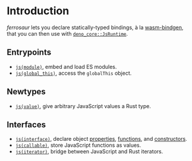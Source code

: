 # Introduction

_ferrosaur_ lets you declare statically-typed bindings, à la [wasm-bindgen], that you
can then use with [`deno_core::JsRuntime`][JsRuntime].

## Entrypoints

- [`js(module)`](reference/module.md), embed and load ES modules.
- [`js(global_this)`](reference/global-this.md), access the `globalThis` object.

## Newtypes

- [`js(value)`](reference/value.md), give arbitrary JavaScript values a Rust type.

## Interfaces

- [`js(interface)`](reference/interface.md), declare object
  [properties](reference/interface/prop.md), [functions](reference/interface/func.md),
  and [constructors](reference/interface/new.md).
- [`js(callable)`](reference/callable.md), store JavaScript functions as values.
- [`js(iterator)`](reference/iterator.md), bridge between JavaScript and Rust iterators.

<!-- prettier-ignore-start -->

[JsRuntime]: https://docs.rs/deno_core/0.338.0/deno_core/struct.JsRuntime.html
[wasm-bindgen]: https://github.com/rustwasm/wasm-bindgen#example

<!-- prettier-ignore-end -->

